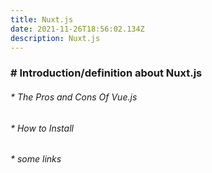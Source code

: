 ```yaml
---
title: Nuxt.js
date: 2021-11-26T18:56:02.134Z
description: Nuxt.js
---
```

### **\# Introduction/definition about  Nuxt.js**

###### \* The Pros and Cons Of Vue.js

###### \* How to Install

###### \*  some links